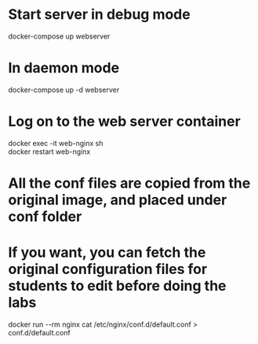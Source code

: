 # Start server in debug mode
docker-compose up webserver
# In daemon mode
docker-compose up  -d webserver  
# Log on to the web server container
docker exec -it web-nginx sh  
docker restart  web-nginx



# All the conf files are copied from the original image, and placed under conf folder
# If you want, you can fetch the original configuration files for students to edit before doing the labs
docker run --rm nginx cat /etc/nginx/conf.d/default.conf > conf.d/default.conf
